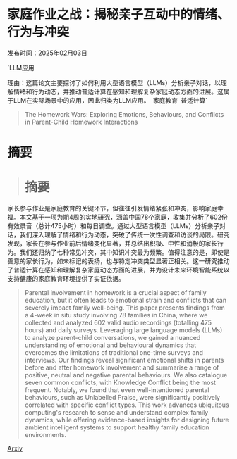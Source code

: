 # 家庭作业之战：揭秘亲子互动中的情绪、行为与冲突

发布时间：2025年02月03日

`LLM应用

理由：这篇论文主要探讨了如何利用大型语言模型（LLMs）分析亲子对话，以理解情绪和行为动态，并推动普适计算在感知和理解复杂家庭动态方面的进展。这属于LLM在实际场景中的应用，因此归类为LLM应用。` `家庭教育` `普适计算`

> The Homework Wars: Exploring Emotions, Behaviours, and Conflicts in Parent-Child Homework Interactions

# 摘要

> # 摘要
家长参与作业是家庭教育的关键环节，但往往引发情绪紧张和冲突，影响家庭幸福。本文基于一项为期4周的实地研究，涵盖中国78个家庭，收集并分析了602份有效录音（总计475小时）和每日调查。通过大型语言模型（LLMs）分析亲子对话，我们深入理解了情绪和行为动态，突破了传统一次性调查和访谈的局限。研究发现，家长在参与作业前后情绪变化显著，并总结出积极、中性和消极的家长行为。我们还归纳了七种常见冲突，其中知识冲突最为频繁。值得注意的是，即使是善意的家长行为，如未标记的表扬，也与特定冲突类型显著正相关。这一研究推动了普适计算在感知和理解复杂家庭动态方面的进展，并为设计未来环境智能系统以支持健康的家庭教育环境提供了实证依据。

> Parental involvement in homework is a crucial aspect of family education, but it often leads to emotional strain and conflicts that can severely impact family well-being. This paper presents findings from a 4-week in situ study involving 78 families in China, where we collected and analyzed 602 valid audio recordings (totalling 475 hours) and daily surveys. Leveraging large language models (LLMs) to analyze parent-child conversations, we gained a nuanced understanding of emotional and behavioural dynamics that overcomes the limitations of traditional one-time surveys and interviews. Our findings reveal significant emotional shifts in parents before and after homework involvement and summarise a range of positive, neutral and negative parental behaviours. We also catalogue seven common conflicts, with Knowledge Conflict being the most frequent. Notably, we found that even well-intentioned parental behaviours, such as Unlabelled Praise, were significantly positively correlated with specific conflict types. This work advances ubiquitous computing's research to sense and understand complex family dynamics, while offering evidence-based insights for designing future ambient intelligent systems to support healthy family education environments.

[Arxiv](https://arxiv.org/abs/2502.01325)
